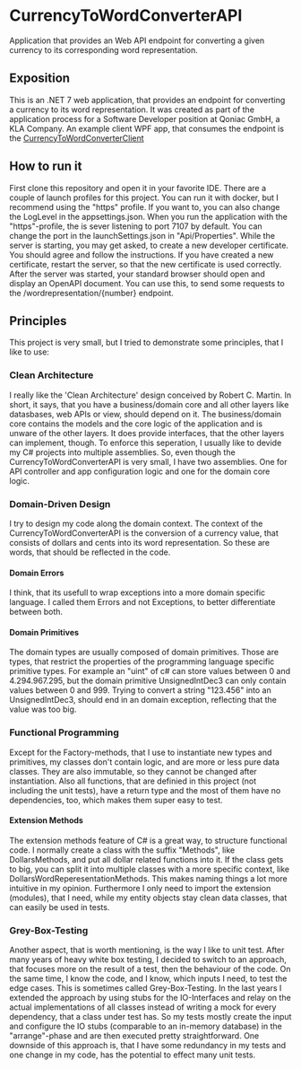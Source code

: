 # CurrencyToWordConverterAPI
Application that provides an Web API endpoint for converting a given currency to its corresponding word representation.

## Exposition
This is an .NET 7 web application, that provides an endpoint for converting a currency to its word representation. It was created as part of the application process for a Software Developer position at Qoniac GmbH, a KLA Company. An example client WPF app, that consumes the endpoint is the [CurrencyToWordConverterClient](https://github.com/DennyBoy1989/CurrencyToWordConverterClient)

## How to run it
First clone this repository and open it in your favorite IDE. There are a couple of launch profiles for this project. You can run it with docker, but I recommend using the "https" profile. If you want to, you can also change the LogLevel in the appsettings.json. When you run the application with the "https"-profile, the is sever listening to port 7107 by default. You can change the port in the launchSettings.json in "Api/Properties". While the server is starting, you may get asked, to create a new developer certificate. You should agree and follow the instructions. If you have created a new certificate, restart the server, so that the new certificate is used correctly. After the server was started, your standard browser should open and display an OpenAPI document. You can use this, to send some requests to the /wordrepresentation/{number} endpoint.

## Principles
This project is very small, but I tried to demonstrate some principles, that I like to use:
### Clean Architecture
I really like the 'Clean Architecture' design conceived by Robert C. Martin. In short, it says, that you have a business/domain core and all other layers like datasbases, web APIs or view, should depend on it. The business/domain core contains the models and the core logic of the application and is unware of the other layers. It does provide interfaces, that the other layers can implement, though. To enforce this seperation, I usually like to devide my C# projects into multiple assemblies. So, even though the CurrencyToWordConverterAPI is very small, I have two assemblies. One for API controller and app configuration logic and one for the domain core logic.
### Domain-Driven Design
I try to design my code along the domain context. The context of the CurrencyToWordConverterAPI is the conversion of a currency value, that consists of dollars and cents into its word representation. So these are words, that should be reflected in the code.
#### Domain Errors
I think, that its usefull to wrap exceptions into a more domain specific language. I called them Errors and not Exceptions, to better differentiate between both.
#### Domain Primitives
The domain types are usually composed of domain primitives. Those are types, that restrict the properties of the programming language specific primitive types. For example an "uint" of c# can store values between 0 and 4.294.967.295, but the domain primitive UnsignedIntDec3 can only contain values between 0 and 999. Trying to convert a string "123.456" into an UnsignedIntDec3, should end in an domain exception, reflecting that the value was too big.
### Functional Programming
Except for the Factory-methods, that I use to instantiate new types and primitives, my classes don't contain logic, and are more or less pure data classes. They are also immutable, so they cannot be changed after instantiation. Also all functions, that are definied in this project (not including the unit tests), have a return type and the most of them have no dependencies, too, which makes them super easy to test. 
#### Extension Methods
The extension methods feature of C# is a great way, to structure functional code. I normally create a class with the suffix "Methods", like DollarsMethods, and put all dollar related functions into it. If the class gets to big, you can split it into multiple classes with a more specific context, like DollarsWordReperesentationMethods. This makes naming things a lot more intuitive in my opinion. Furthermore I only need to import the extension (modules), that I need, while my entity objects stay clean data classes, that can easily be used in tests. 
### Grey-Box-Testing
Another aspect, that is worth mentioning, is the way I like to unit test. After many years of heavy white box testing, I decided to switch to an approach, that focuses more on the result of a test, then the behaviour of the code. On the same time, I know the code, and I know, which inputs I need, to test the edge cases. This is sometimes called Grey-Box-Testing. In the last years I extended the approach by using stubs for the IO-Interfaces and relay on the actual implementations of all classes instead of writing a mock for every dependency, that a class under test has. So my tests mostly create the input and configure the IO stubs (comparable to an in-memory database) in the "arrange"-phase and are then executed pretty straightforward.
One downside of this approach is, that I have some redundancy in my tests and one change in my code, has the potential to effect many unit tests.
